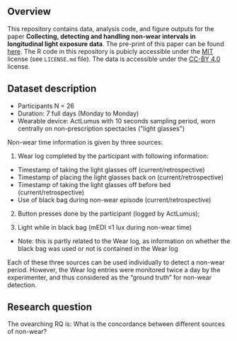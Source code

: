 ## Overview
This repository contains data, analysis code, and figure outputs for the paper **Collecting, detecting and handling non-wear intervals in longitudinal light exposure data**. The pre-print of this paper can be found [here](https://www.biorxiv.org/content/10.1101/2024.12.23.627604v1). The R code in this repository is pubicly accessible under the [MIT](https://opensource.org/license/mit) license (see `LICENSE.md` file). The data is accessible under the [CC-BY 4.0](https://creativecommons.org/licenses/by/4.0/) license.  

## Dataset description
- Participants N = 26
- Duration: 7 full days (Monday to Monday)
- Wearable device: ActLumus with 10 seconds sampling period, worn centrally on non-prescription spectacles ("light glasses")

Non-wear time information is given by three sources:  
1. Wear log completed by the participant with following information: 
  - Timestamp of taking the light glasses off (current/retrospective) 
  - Timestamp of placing the light glasses back on (current/retrospective) 
  - Timestamp of taking the light glasses off before bed (current/retrospective) 
  - Use of black bag during non-wear episode (current/retrospective) 

2. Button presses done by the participant (logged by ActLumus); 

3. Light while in black bag (mEDI ≤1 lux during non-wear time) 
  - Note: this is partly related to the Wear log, as information on whether the black bag was used or not is contained in the Wear log 

Each of these three sources can be used individually to detect a non-wear period. However, the Wear log entries were monitored twice a day by the experimenter, and thus considered as the “ground truth” for non-wear detection. 

## Research question
The ovearching RQ is: What is the concordance between different sources of non-wear?
